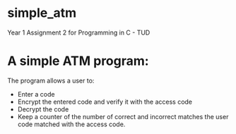 # simple_atm
Year 1 Assignment 2 for Programming in C - TUD

# A simple ATM program:
The program allows a user to:
- Enter a code
- Encrypt the entered code and verify it with the access code
- Decrypt the code
- Keep a counter of the number of correct and incorrect matches the user code matched with the access code.